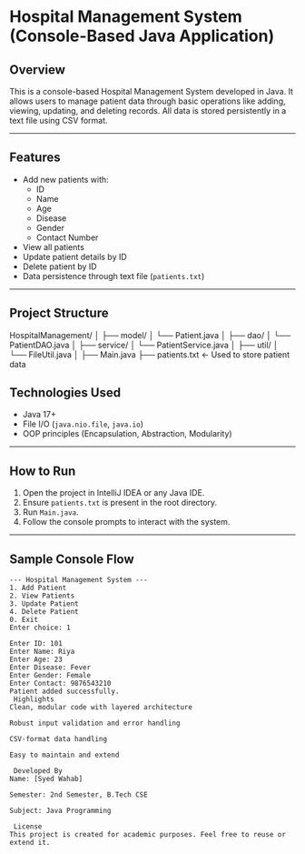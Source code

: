 #  Hospital Management System (Console-Based Java Application)

##  Overview

This is a console-based Hospital Management System developed in Java. It allows users to manage patient data through basic operations like adding, viewing, updating, and deleting records. All data is stored persistently in a text file using CSV format.

---

##  Features

- Add new patients with:
  - ID
  - Name
  - Age
  - Disease
  - Gender
  - Contact Number
- View all patients
- Update patient details by ID
- Delete patient by ID
- Data persistence through text file (`patients.txt`)

---

##  Project Structure

HospitalManagement/
│
├── model/
│ └── Patient.java
│
├── dao/
│ └── PatientDAO.java
│
├── service/
│ └── PatientService.java
│
├── util/
│ └── FileUtil.java
│
├── Main.java
├── patients.txt ← Used to store patient data



##  Technologies Used

- Java 17+
- File I/O (`java.nio.file`, `java.io`)
- OOP principles (Encapsulation, Abstraction, Modularity)

---

##  How to Run

1. Open the project in IntelliJ IDEA or any Java IDE.
2. Ensure `patients.txt` is present in the root directory.
3. Run `Main.java`.
4. Follow the console prompts to interact with the system.

---

##  Sample Console Flow

```text
--- Hospital Management System ---
1. Add Patient
2. View Patients
3. Update Patient
4. Delete Patient
0. Exit
Enter choice: 1

Enter ID: 101
Enter Name: Riya
Enter Age: 23
Enter Disease: Fever
Enter Gender: Female
Enter Contact: 9876543210
Patient added successfully.
 Highlights
Clean, modular code with layered architecture

Robust input validation and error handling

CSV-format data handling

Easy to maintain and extend

 Developed By
Name: [Syed Wahab]

Semester: 2nd Semester, B.Tech CSE

Subject: Java Programming

 License
This project is created for academic purposes. Feel free to reuse or extend it.
